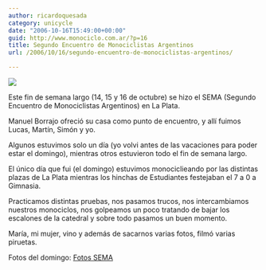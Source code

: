```yaml
---
author: ricardoquesada
category: unicycle
date: "2006-10-16T15:49:00+00:00"
guid: http://www.monociclo.com.ar/?p=16
title: Segundo Encuentro de Monociclistas Argentinos
url: /2006/10/16/segundo-encuentro-de-monociclistas-argentinos/

---
```

![](/images/segundo-encuentro-de-monociclistas-argentinos.jpg)

Este fin de semana largo (14, 15 y 16 de octubre) se hizo el SEMA
(Segundo Encuentro de Monociclistas Argentinos) en La Plata.

Manuel Borrajo ofreció su casa como punto de encuentro, y allí fuimos Lucas, Martín, Simón y yo.

Algunos estuvimos solo un día (yo volvi antes de las vacaciones para poder estar el domingo),
mientras otros estuvieron todo el fin de semana largo.

El único día que fui (el domingo) estuvimos monociclieando por las distintas
plazas de La Plata mientras los hinchas de Estudiantes festejaban el 7 a 0 a Gimnasia.

Practicamos distintas pruebas, nos pasamos trucos, nos intercambiamos nuestros monociclos,
nos golpeamos un poco tratando de bajar los escalones de la catedral y sobre todo pasamos un buen momento.  

María, mi mujer, vino y además de sacarnos varias fotos, filmó varias piruetas.  

Fotos del domingo: [Fotos SEMA](https://photos.app.goo.gl/hcxvHRnaCePdrfLQ8)
